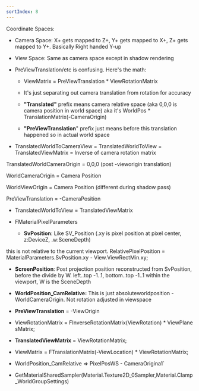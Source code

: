 ```yaml
---
sortIndex: 8
---
```


Coordinate Spaces:

- Camera Space: X+ gets mapped to Z+, Y+ gets mapped to X+, Z+ gets mapped to Y+. Basically Right handed Y-up

- View Space: Same as camera space except in shadow rendering

- PreViewTranslation/etc is confusing. Here's the math:

  - ViewMatrix = PreViewTranslation \* ViewRotationMatrix

  - It's just separating out camera translation from rotation for accuracy

  - **"Translated"** prefix means camera relative space (aka 0,0,0 is camera position in world space) aka it's WorldPos \* TranslationMatrix(-CameraOrigin)

  - **"PreViewTranslation**" prefix just means before this translation happened so in actual world space

- TranslatedWorldToCameraView = TranslatedWorldToView = TranslatedViewMatrix = Inverse of camera rotation matrix

TranslatedWorldCameraOrigin = 0,0,0 (post -vieworigin translation)

WorldCameraOrigin = Camera Position

WorldViewOrigin = Camera Position (different during shadow pass)

PreViewTranslation = -CameraPosition

- TranslatedWorldToView = TranslatedViewMatrix

- FMaterialPixelParameters

  - **SvPosition**: Like SV_Position (.xy is pixel position at pixel center, z:DeviceZ, .w:SceneDepth)

this is not relative to the current viewport. RelativePixelPosition = MaterialParameters.SvPosition.xy - View.ViewRectMin.xy;

- **ScreenPosition**: Post projection position reconstructed from SvPosition, before the divide by W. left..top -1..1, bottom..top -1..1 within the viewport, W is the SceneDepth

- **WorldPosition_CamRelative:** This is just absoluteworldposition - WorldCameraOrigin. Not rotation adjusted in viewspace


- **PreViewTranslation** = -ViewOrigin

- ViewRotationMatrix = FInverseRotationMatrix(ViewRotation) \* ViewPlanesMatrix;

- **TranslatedViewMatrix** = ViewRotationMatrix;

- ViewMatrix = FTranslationMatrix(-ViewLocation) \* ViewRotationMatrix;


- WorldPosition_CamRelative => PixelPosWS - CameraOrigina1\`


- GetMaterialSharedSampler(Material.Texture2D_0Sampler,Material.Clamp_WorldGroupSettings)
